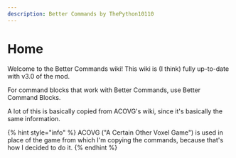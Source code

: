 ```yaml
---
description: Better Commands by ThePython10110
---
```


# Home

Welcome to the Better Commands wiki! This wiki is (I think) fully up-to-date with v3.0 of the mod.

For command blocks that work with Better Commands, use Better Command Blocks.

A lot of this is basically copied from ACOVG's wiki, since it's basically the same information.

{% hint style="info" %}
ACOVG ("A Certain Other Voxel Game") is used in place of the game from which I'm copying the commands, because that's how I decided to do it.
{% endhint %}
